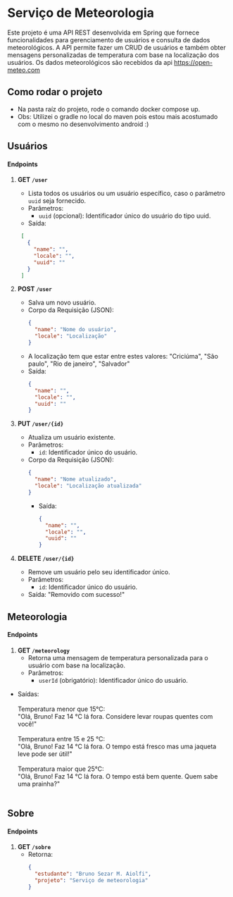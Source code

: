 # Serviço de Meteorologia
Este projeto é uma API REST desenvolvida em Spring que fornece funcionalidades para gerenciamento de usuários e consulta de dados meteorológicos. A API permite fazer um CRUD de usuários e também obter mensagens personalizadas de temperatura com base na localização dos usuários.
Os dados meteorológicos são recebidos da api https://open-meteo.com

## Como rodar o projeto
   - Na pasta raíz do projeto, rode o comando docker compose up.
   - Obs: Utilizei o gradle no local do maven pois estou mais acostumado com o mesmo no desenvolvimento android :)

## Usuários

#### Endpoints

1. **GET `/user`**
   - Lista todos os usuários ou um usuário específico, caso o parâmetro `uuid` seja fornecido.
   - Parâmetros:
     - `uuid` (opcional): Identificador único do usuário do tipo uuid.
   - Saída:
    ```json
     [
       {
         "name": "",
         "locale": "",
         "uuid": ""
       }
     ]
     ```
2. **POST `/user`**
   - Salva um novo usuário.
   - Corpo da Requisição (JSON):
     ```json
     {
       "name": "Nome do usuário",
       "locale": "Localização"
     }
     ```
   - A localização tem que estar entre estes valores: "Criciúma", "São paulo", "Rio de janeiro", "Salvador"
   - Saída:
       ```json
       {
         "name": "",
         "locale": "",
         "uuid": ""
       }
        ```
     
3. **PUT `/user/{id}`**
   - Atualiza um usuário existente.
   - Parâmetros:
     - `id`: Identificador único do usuário.
   - Corpo da Requisição (JSON):
     ```json
     {
       "name": "Nome atualizado",
       "locale": "Localização atualizada"
     }
     ```
     - Saída:
       ```json
       {
         "name": "",
         "locale": "",
         "uuid": ""
       }
        ```

4. **DELETE `/user/{id}`**
   - Remove um usuário pelo seu identificador único.
   - Parâmetros:
     - `id`: Identificador único do usuário.
   - Saída: "Removido com sucesso!"

## Meteorologia

#### Endpoints

1. **GET `/meteorology`**
   - Retorna uma mensagem de temperatura personalizada para o usuário com base na localização.
   - Parâmetros:
     - `userId` (obrigatório): Identificador único do usuário.
  - Saídas: <br><br>
      Temperatura menor que 15°C: <br>
          "Olá, Bruno! Faz 14 °C lá fora. Considere levar roupas quentes com você!" <br><br>
      Temperatura entre 15 e 25 °C: <br>
          "Olá, Bruno! Faz 14 °C lá fora. O tempo está fresco mas uma jaqueta leve pode ser útil!" <br><br>
      Temperatura maior que 25°C: <br>
          "Olá, Bruno! Faz 14 °C lá fora. O tempo está bem quente. Quem sabe uma prainha?" <br><br>
    
## Sobre

#### Endpoints

1. **GET `/sobre`**
   - Retorna:
     ```json
     {
       "estudante": "Bruno Sezar M. Aiolfi",
       "projeto": "Serviço de meteorologia"
     }
     ```
  
